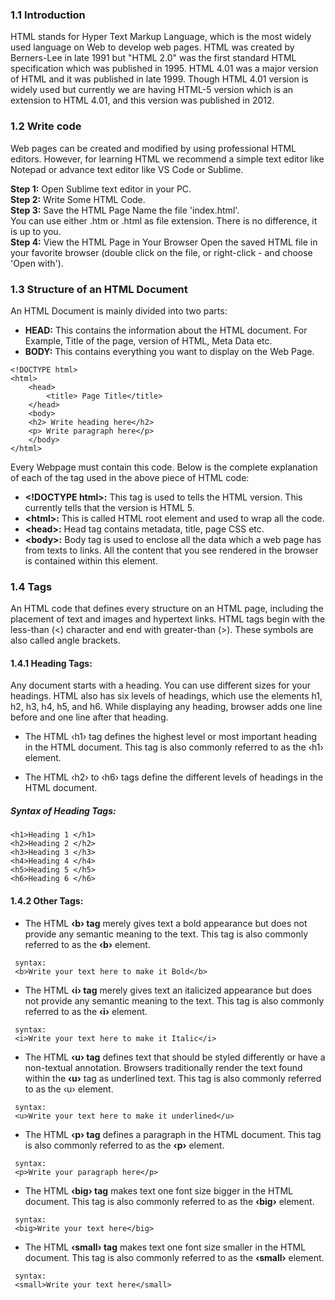 ### 1.1 Introduction

HTML stands for Hyper Text Markup Language, which is the most widely used language on Web to develop web pages. HTML was created by Berners-Lee in late 1991 but "HTML 2.0" was the first standard HTML specification which was published in 1995. HTML 4.01 was a major version of HTML and it was published in late 1999. Though HTML 4.01 version is widely used but currently we are having HTML-5 version which is an extension to HTML 4.01, and this version was published in 2012.

### 1.2 Write code

Web pages can be created and modified by using professional HTML editors. However, for learning HTML we recommend a simple text editor like Notepad or advance text editor like VS Code or Sublime.

**Step 1:**  Open Sublime text editor in your PC. <br>
**Step 2:**  Write Some HTML Code. <br>
**Step 3:**  Save the HTML Page Name the file 'index.html'.<br>You can use either .htm or .html as file extension. There is no difference, it is up to you.<br>
**Step 4:**  View the HTML Page in Your Browser Open the saved HTML file in your favorite browser (double click on the file, or right-click - and choose 'Open with').

### 1.3 Structure of an HTML Document

An HTML Document is mainly divided into two parts: 
<br>

- **HEAD:** This contains the information about the HTML document. For Example, Title of the page, version of HTML, Meta Data etc.
- **BODY:** This contains everything you want to display on the Web Page.


```
<!DOCTYPE html>
<html>
    <head>
        <title> Page Title</title>
    </head>
    <body>
    <h2> Write heading here</h2>
    <p> Write paragraph here</p>
    </body>
</html>
```
Every Webpage must contain this code. Below is the complete explanation of each of the tag used in the above piece of HTML code:<br>

- **&lt;!DOCTYPE html&gt;:** This tag is used to tells the HTML version. This currently tells that the version is HTML 5.
- **&lt;html&gt;:** This is called HTML root element and used to wrap all the code.
- **&lt;head&gt;:** Head tag contains metadata, title, page CSS etc.
- **&lt;body&gt;:** Body tag is used to enclose all the data which a web page has from texts to links. All the content that you see rendered in the browser is contained within this element.


### 1.4 Tags
An HTML code that defines every structure on an HTML page, including the placement of text and images and hypertext links. HTML tags begin with the less-than (<) character and end with greater-than (>). These symbols are also called angle brackets.<br>

#### 1.4.1 Heading Tags:
Any document starts with a heading. You can use different sizes for your headings. HTML also has six levels of headings, which use the elements h1, h2, h3, h4, h5, and h6. While displaying any heading, browser adds one line before and one line after that heading.


- The HTML ‹h1› tag defines the highest level or most important heading in the HTML document. This tag is also commonly referred to as the ‹h1› element.

- The HTML ‹h2› to ‹h6› tags define the different levels of headings in the HTML document.


 ##### Syntax of Heading Tags:
 
 ```  
<h1>Heading 1 </h1> 
<h2>Heading 2 </h2>
<h3>Heading 3 </h3>
<h4>Heading 4 </h4>
<h5>Heading 5 </h5>
<h6>Heading 6 </h6>
```

#### 1.4.2 Other Tags:

- The HTML **‹b› tag** merely gives text a bold appearance but does not provide any semantic meaning to the text. This tag is also commonly referred to as the **‹b›** element.

```
 syntax:
 <b>Write your text here to make it Bold</b>
 ```
- The HTML **‹i› tag** merely gives text an italicized appearance but does not provide any semantic meaning to the text. This tag is also commonly referred to as the **‹i›** element.

```
 syntax:
 <i>Write your text here to make it Italic</i>
 ```
- The HTML **‹u› tag** defines text that should be styled differently or have a non-textual annotation. Browsers traditionally render the text found within the **‹u›** tag as underlined text. This tag is also commonly referred to as the ‹u› element.

```
 syntax:
 <u>Write your text here to make it underlined</u>
 ```
- The HTML **‹p› tag** defines a paragraph in the HTML document. This tag is also commonly referred to as the **‹p›** element.

```
 syntax:
 <p>Write your paragraph here</p>
 ```
- The HTML **‹big› tag** makes text one font size bigger in the HTML document. This tag is also commonly referred to as the **‹big›** element.

```
 syntax:
 <big>Write your text here</big>
 ```
- The HTML **‹small› tag** makes text one font size smaller in the HTML document. This tag is also commonly referred to as the **‹small›** element.

```
 syntax:
 <small>Write your text here</small>
 ```

